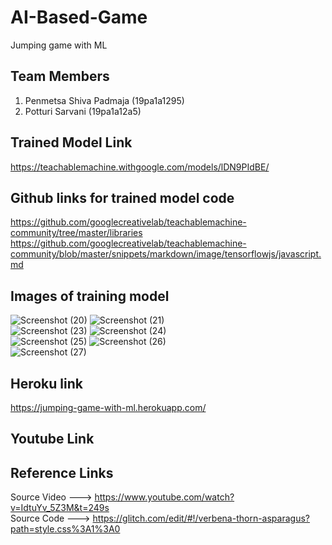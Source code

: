 # AI-Based-Game
Jumping game with ML

## Team Members
1. Penmetsa Shiva Padmaja (19pa1a1295)
2. Potturi Sarvani (19pa1a12a5)

## Trained Model Link
https://teachablemachine.withgoogle.com/models/lDN9PIdBE/

## Github links for trained model code
https://github.com/googlecreativelab/teachablemachine-community/tree/master/libraries
https://github.com/googlecreativelab/teachablemachine-community/blob/master/snippets/markdown/image/tensorflowjs/javascript.md

## Images of training model
![Screenshot (20)](https://user-images.githubusercontent.com/72642273/106272529-32452080-6257-11eb-8fd1-5e084c2e8059.png)
![Screenshot (21)](https://user-images.githubusercontent.com/72642273/106272540-35d8a780-6257-11eb-9aec-1a25d3ef2a39.png)
<br>
![Screenshot (23)](https://user-images.githubusercontent.com/72642273/106272551-383b0180-6257-11eb-8a7c-e05c39e55539.png)
![Screenshot (24)](https://user-images.githubusercontent.com/72642273/106272556-3a9d5b80-6257-11eb-96ae-309e336f9d5a.png)
<br>
![Screenshot (25)](https://user-images.githubusercontent.com/72642273/106272565-3cffb580-6257-11eb-8351-91ef26db7ece.png)
![Screenshot (26)](https://user-images.githubusercontent.com/72642273/106272572-3f620f80-6257-11eb-87c3-ab07ef257a96.png)
<br>
![Screenshot (27)](https://user-images.githubusercontent.com/72642273/106272577-412bd300-6257-11eb-9e45-6625b18dd5e8.png)


## Heroku link
https://jumping-game-with-ml.herokuapp.com/

## Youtube Link


## Reference Links
Source Video ---> https://www.youtube.com/watch?v=IdtuYv_5Z3M&t=249s  <br>
Source Code ---> https://glitch.com/edit/#!/verbena-thorn-asparagus?path=style.css%3A1%3A0
 
